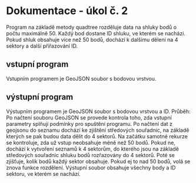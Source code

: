 # Dokumentace - úkol č. 2
Program na základě metody quadtree rozděluje data na shluky bodů o počtu maximálně 50. Každý bod dostane ID shluku, ve kterém se nachází. Pokud shluk obsahuje více než 50 bodů, dochází k dalšímu dělení na 4 sektory a další přiřazování ID.
## vstupní program
Vstupním programem je GeoJSON soubor s bodovou vrstvou.
## výstupní program
Výstupním programem je GeoJSON soubor s bodovou vrstvou a ID.
Průběh: Po načtení souboru GeoJSON se provede kontrola toho, zda vstupní parametry splňují podmínky pro spuštění programu. Po načtení dat z geojsonu do seznamu dochází ke zjištění středových souřadnic, na základě kterých se pak budou data dělit do 4 sektorů. Na začátku samotné rekurze se kontroluje, zda už vstup neobsahuje méně než 50 bodů. Pokud ne, dochází k vytvoření seznamů k 4 sektorům, do kterého jsou na základě středových souřadnic shluku bodů rozřazovány do 4 sektorů. Poté se zjišťuje, kolik bodů každý sektor obsahuje. Pokud ej to nad 50 bodů, volá se znova funkce rozdělení. Výstupní soubor obsahuje všechny body a ID sektoru, ve kterém se nachází.

